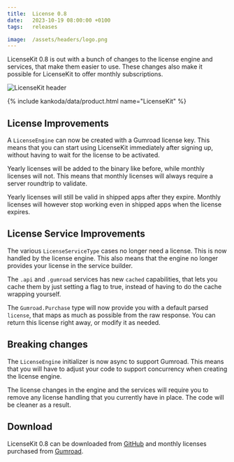 ```yaml
---
title:  License 0.8
date:   2023-10-19 08:00:00 +0100
tags:   releases

image:  /assets/headers/logo.png
---
```


LicenseKit 0.8 is out with a bunch of changes to the license engine and services, that make them easier to use. These changes also make it possible for LicenseKit to offer monthly subscriptions.

![LicenseKit header]({{page.image}})

{% include kankoda/data/product.html name="LicenseKit" %}


## License Improvements

A `LicenseEngine` can now be created with a Gumroad license key. This means that you can start using LicenseKit immediately after signing up, without having to wait for the license to be activated.

Yearly licenses will be added to the binary like before, while monthly licenses will not. This means that monthly licenses will always require a server roundtrip to validate. 

Yearly licenses will still be valid in shipped apps after they expire. Monthly licenses will however stop working even in shipped apps when the license expires.


## License Service Improvements

The various `LicenseServiceType` cases no longer need a license. This is now handled by the license engine. This also means that the engine no longer provides your license in the service builder.

The `.api` and `.gumroad` services has new `cached` capabilities, that lets you cache them by just setting a flag to true, instead of having to do the cache wrapping yourself.

The `Gumroad.Purchase` type will now provide you with a default parsed `license`, that maps as much as possible from the raw response. You can return this license right away, or modify it as needed.


## Breaking changes

The `LicenseEngine` initializer is now async to support Gumroad. This means that you will have to adjust your code to support concurrency when creating the license engine.

The license changes in the engine and the services will require you to remove any license handling that you currently have in place. The code will be cleaner as a result.


## Download

LicenseKit 0.8 can be downloaded from [GitHub]({{site.github_url}}) and monthly licenses purchased from [Gumroad]({{site.gumroad_url}}).